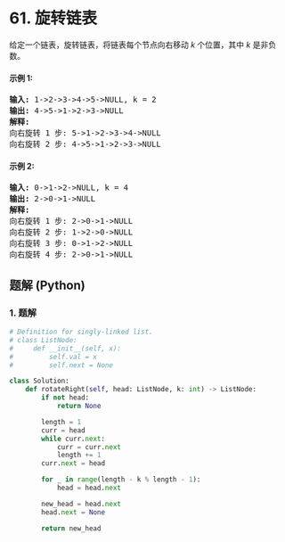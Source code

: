 # 61. 旋转链表
给定一个链表，旋转链表，将链表每个节点向右移动 *k* 个位置，其中 *k* 是非负数。

#### 示例 1:
<pre>
<strong>输入:</strong> 1->2->3->4->5->NULL, k = 2
<strong>输出:</strong> 4->5->1->2->3->NULL
<strong>解释:</strong>
向右旋转 1 步: 5->1->2->3->4->NULL
向右旋转 2 步: 4->5->1->2->3->NULL
</pre>

#### 示例 2:
<pre>
<strong>输入:</strong> 0->1->2->NULL, k = 4
<strong>输出:</strong> 2->0->1->NULL
<strong>解释:</strong>
向右旋转 1 步: 2->0->1->NULL
向右旋转 2 步: 1->2->0->NULL
向右旋转 3 步: 0->1->2->NULL
向右旋转 4 步: 2->0->1->NULL
</pre>

## 题解 (Python)

### 1. 题解
```Python
# Definition for singly-linked list.
# class ListNode:
#     def __init__(self, x):
#         self.val = x
#         self.next = None

class Solution:
    def rotateRight(self, head: ListNode, k: int) -> ListNode:
        if not head:
            return None

        length = 1
        curr = head
        while curr.next:
            curr = curr.next
            length += 1
        curr.next = head

        for _ in range(length - k % length - 1):
            head = head.next

        new_head = head.next
        head.next = None

        return new_head
```
